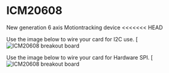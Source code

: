 # ICM20608
New generation 6 axis Motiontracking device 
<<<<<<< HEAD



Use the image below to wire your card for I2C use. 
[![ICM20608 breakout board](http://drotek.com/ftp/photo/drotek%20icm20608%20I2C.jpg)

Use the image below to wire your card for Hardware SPI. 
[![ICM20608 breakout board](http://drotek.com/ftp/photo/drotek%20icm20608%20SPI.jpg)

